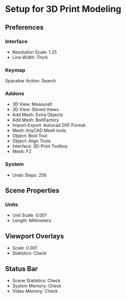 # Setup for 3D Print Modeling

## Preferences
### Interface
- Resolution Scale: 1.25
- Line Width: Thick


### Keymap
Spacebar Action: Search

### Addons
- 3D View: MeasureIt
- 3D View: Stored Views
- Add Mesh: Extra Objects
- Add Mesh: BoltFactory
- Import-Export: Autocad DXF Format
- Mesh: tinyCAD Mesh tools
- Object: Bool Tool
- Object: Align Tools
- Interface: 3D-Print Toolbox
- Mesh: F2

### System
- Undo Steps: 256

## Scene Properties
### Units
- Unit Scale: 0.001
- Length: Millimeters

## Viewport Overlays
- Scale: 0.001
- Statistics: Check

## Status Bar
- Scene Statistics: Check
- System Memory: Check
- Video Memory: Check

